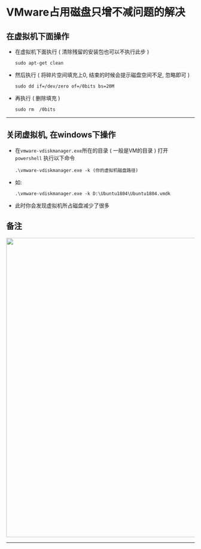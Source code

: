 # VMware占用磁盘只增不减问题的解决

## 在虚拟机下面操作

- 在虚拟机下面执行 ( 清除残留的安装包也可以不执行此步 )
    ```
    sudo apt-get clean
    ```
- 然后执行 ( 将碎片空间填充上0, 结束的时候会提示磁盘空间不足, 忽略即可 )
    ```
    sudo dd if=/dev/zero of=/0bits bs=20M
    ```
- 再执行 ( 删除填充 )
    ```
    sudo rm  /0bits
    ```

---

## 关闭虚拟机, 在windows下操作

- 在`vmware-vdiskmanager.exe`所在的目录 ( 一般是VM的目录 ) 打开`powershell` 执行以下命令

    ```
    .\vmware-vdiskmanager.exe -k (你的虚拟机磁盘路径)
    ```

- 如:

    ```
    .\vmware-vdiskmanager.exe -k D:\Ubuntu1804\Ubuntu1804.vmdk
    ```

- 此时你会发现虚拟机所占磁盘减少了很多

## 备注

<div align=center><a href="https://gitee.com/iotxiaohu/blog">
    <img width="800" src="https://gitee.com/iotxiaohu/image/raw/master/gitee_vx/gitee_vx.png"/>
</a></div>

---
